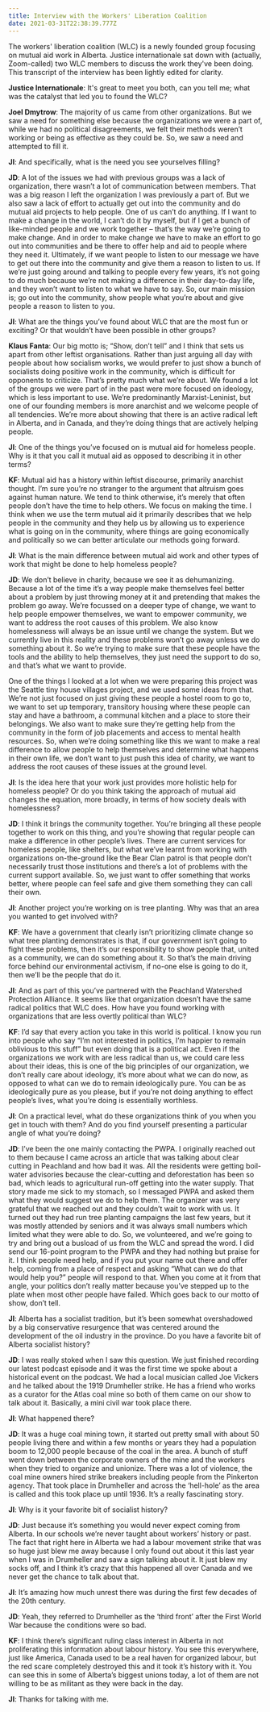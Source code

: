 ```yaml
---
title: Interview with the Workers' Liberation Coalition
date: 2021-03-31T22:38:39.777Z
---
```

The workers' liberation coalition (WLC) is a newly founded group focusing on mutual aid work in Alberta. Justice internationale sat down with (actually, Zoom-called) two WLC members to discuss the work they've been doing. This transcript of the interview has been lightly edited for clarity. 

**Justice Internationale**: It's great to meet you both, can you tell me; what was the catalyst that led you to found the WLC? 

**Joel Dmytrow**: The majority of us came from other organizations. But we saw a need for something else because the organizations we were a part of, while we had no political disagreements, we felt their methods weren’t working or being as effective as they could be. So, we saw a need and attempted to fill it. 

**JI**: And specifically, what is the need you see yourselves filling? 

**JD**: A lot of the issues we had with previous groups was a lack of organization, there wasn’t a lot of communication between members. That was a big reason I left the organization I was previously a part of. But we also saw a lack of effort to actually get out into the community and do mutual aid projects to help people. One of us can’t do anything. If I want to make a change in the world, I can’t do it by myself, but if I get a bunch of like-minded people and we work together – that’s the way we’re going to make change. And in order to make change we have to make an effort to go out into communities and be there to offer help and aid to people where they need it. Ultimately, if we want people to listen to our message we have to get out there into the community and give them a reason to listen to us. If we’re just going around and talking to people every few years, it’s not going to do much because we’re not making a difference in their day-to-day life, and they won’t want to listen to what we have to say. So, our main mission is; go out into the community, show people what you’re about and give people a reason to listen to you. 

**JI**: What are the things you’ve found about WLC that are the most fun or exciting? Or that wouldn’t have been possible in other groups?  

**Klaus Fanta**: Our big motto is; “Show, don’t tell” and I think that sets us apart from other leftist organisations. Rather than just arguing all day with people about how socialism works, we would prefer to just show a bunch of socialists doing positive work in the community, which is difficult for opponents to criticize. That’s pretty much what we’re about. We found a lot of the groups we were part of in the past were more focused on ideology, which is less important to use. We’re predominantly Marxist-Leninist, but one of our founding members is more anarchist and we welcome people of all tendencies. We’re more about showing that there is an active radical left in Alberta, and in Canada, and they’re doing things that are actively helping people. 

**JI**: One of the things you’ve focused on is mutual aid for homeless people. Why is it that you call it mutual aid as opposed to describing it in other terms? 

**KF**: Mutual aid has a history within leftist discourse, primarily anarchist thought. I’m sure you’re no stranger to the argument that altruism goes against human nature. We tend to think otherwise, it’s merely that often people don’t have the time to help others. We focus on making the time. I think when we use the term mutual aid it primarily describes that we help people in the community and they help us by allowing us to experience what is going on in the community, where things are going economically and politically so we can better articulate our methods going forward. 

**JI**: What is the main difference between mutual aid work and other types of work that might be done to help homeless people? 

**JD**: We don’t believe in charity, because we see it as dehumanizing. Because a lot of the time it’s a way people make themselves feel better about a problem by just throwing money at it and pretending that makes the problem go away. We’re focussed on a deeper type of change, we want to help people empower themselves, we want to empower community, we want to address the root causes of this problem. We also know homelessness will always be an issue until we change the system. But we currently live in this reality and these problems won’t go away unless we do something about it. So we’re trying to make sure that these people have the tools and the ability to help themselves, they just need the support to do so, and that’s what we want to provide. 

One of the things I looked at a lot when we were preparing this project was the Seattle tiny house villages project, and we used some ideas from that. We’re not just focused on just giving these people a hostel room to go to, we want to set up temporary, transitory housing where these people can stay and have a bathroom, a communal kitchen and a place to store their belongings. We also want to make sure they’re getting help from the community in the form of job placements and access to mental health resources. So, when we’re doing something like this we want to make a real difference to allow people to help themselves and determine what happens in their own life, we don’t want to just push this idea of charity, we want to address the root causes of these issues at the ground level. 

**JI**: Is the idea here that your work just provides more holistic help for homeless people? Or do you think taking the approach of mutual aid changes the equation, more broadly, in terms of how society deals with homelessness?

**JD**: I think it brings the community together. You’re bringing all these people together to work on this thing, and you’re showing that regular people can make a difference in other people’s lives. There are current services for homeless people, like shelters, but what we’ve learnt from working with organizations on-the-ground like the Bear Clan patrol is that people don’t necessarily trust those institutions and there’s a lot of problems with the current support available. So, we just want to offer something that works better, where people can feel safe and give them something they can call their own. 

**JI**: Another project you’re working on is tree planting. Why was that an area you wanted to get involved with? 

**KF**: We have a government that clearly isn’t prioritizing climate change so what tree planting demonstrates is that, if our government isn’t going to fight these problems, then it’s our responsibility to show people that, united as a community, we can do something about it. So that’s the main driving force behind our environmental activism, if no-one else is going to do it, then we’ll be the people that do it. 

**JI**: And as part of this you’ve partnered with the Peachland Watershed Protection Alliance. It seems like that organization doesn’t have the same radical politics that WLC does. How have you found working with organizations that are less overtly political than WLC? 

**KF**: I’d say that every action you take in this world is political. I know you run into people who say “I’m not interested in politics, I’m happier to remain oblivious to this stuff” but even doing that is a political act. Even if the organizations we work with are less radical than us, we could care less about their ideas, this is one of the big principles of our organization, we don’t really care about ideology, it’s more about what we can do now, as opposed to what can we do to remain ideologically pure. You can be as ideologically pure as you please, but if you’re not doing anything to effect people’s lives, what you’re doing is essentially worthless. 

**JI**: On a practical level, what do these organizations think of you when you get in touch with them? And do you find yourself presenting a particular angle of what you’re doing? 

**JD**: I’ve been the one mainly contacting the PWPA. I originally reached out to them because I came across an article that was talking about clear cutting in Peachland and how bad it was. All the residents were getting boil-water advisories because the clear-cutting and deforestation has been so bad, which leads to agricultural run-off getting into the water supply. That story made me sick to my stomach, so I messaged PWPA and asked them what they would suggest we do to help them. The organizer was very grateful that we reached out and they couldn’t wait to work with us. It turned out they had run tree planting campaigns the last few years, but it was mostly attended by seniors and it was always small numbers which limited what they were able to do. So, we volunteered, and we’re going to try and bring out a busload of us from the WLC and spread the word. I did send our 16-point program to the PWPA and they had nothing but praise for it. I think people need help, and if you put your name out there and offer help, coming from a place of respect and asking “What can we do that would help you?” people will respond to that. When you come at it from that angle, your politics don’t really matter because you’ve stepped up to the plate when most other people have failed. Which goes back to our motto of show, don’t tell. 

**JI**: Alberta has a socialist tradition, but it’s been somewhat overshadowed by a big conservative resurgence that was centered around the development of the oil industry in the province. Do you have a favorite bit of Alberta socialist history? 

**JD**: I was really stoked when I saw this question. We just finished recording our latest podcast episode and it was the first time we spoke about a historical event on the podcast. We had a local musician called Joe Vickers and he talked about the 1919 Drumheller strike. He has a friend who works as a curator for the Atlas coal mine so both of them came on our show to talk about it. Basically, a mini civil war took place there. 

**JI**: What happened there? 

**JD**: It was a huge coal mining town, it started out pretty small with about 50 people living there and within a few months or years they had a population boom to 12,000 people because of the coal in the area. A bunch of stuff went down between the corporate owners of the mine and the workers when they tried to organize and unionize. There was a lot of violence, the coal mine owners hired strike breakers including people from the Pinkerton agency. That took place in Drumheller and across the ‘hell-hole’ as the area is called and this took place up until 1936. It’s a really fascinating story. 

**JI**: Why is it your favorite bit of socialist history? 

**JD**: Just because it’s something you would never expect coming from Alberta. In our schools we’re never taught about workers’ history or past. The fact that right here in Alberta we had a labour movement strike that was so huge just blew me away because I only found out about it this last year when I was in Drumheller and saw a sign talking about it. It just blew my socks off, and I think it’s crazy that this happened all over Canada and we never get the chance to talk about that. 

**JI**: It’s amazing how much unrest there was during the first few decades of the 20th century. 

**JD**: Yeah, they referred to Drumheller as the ‘third front’ after the First World War because the conditions were so bad. 

**KF**: I think there’s significant ruling class interest in Alberta in not proliferating this information about labour history. You see this everywhere, just like America, Canada used to be a real haven for organized labour, but the red scare completely destroyed this and it took it’s history with it. You can see this in some of Alberta’s biggest unions today, a lot of them are not willing to be as militant as they were back in the day. 

**JI**: Thanks for talking with me. 